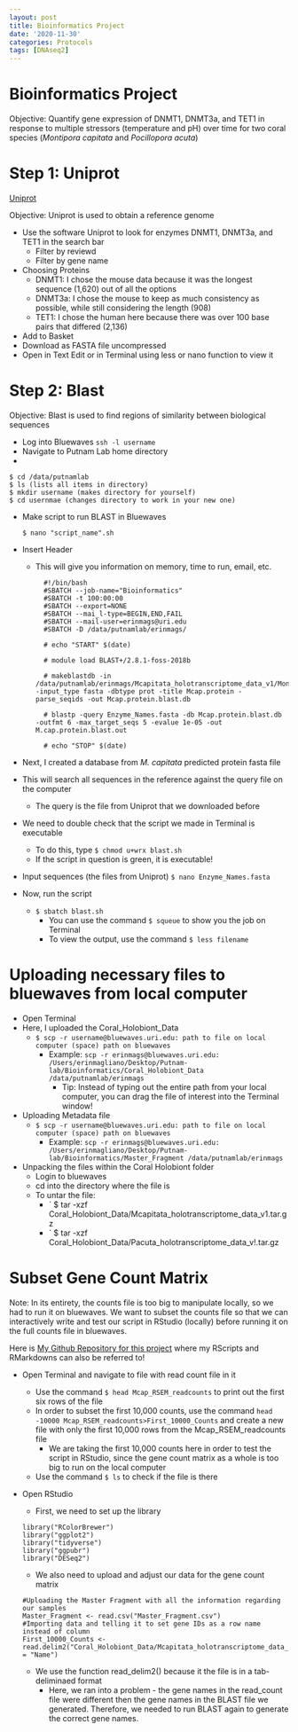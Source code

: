 ```yaml
---
layout: post
title: Bioinformatics Project
date: '2020-11-30'
categories: Protocols
tags: [DNAseq2]
---
```


# Bioinformatics Project
Objective: Quantify gene expression of DNMT1, DNMT3a, and TET1 in response to multiple stressors (temperature and pH) over time for two coral species (*Montipora capitata* and *Pocillopora acuta*)

# Step 1: Uniprot
[Uniprot](https://www.uniprot.org)

Objective: Uniprot is used to obtain a reference genome

* Use the software Uniprot to look for enzymes DNMT1, DNMT3a, and TET1 in the search bar
	* Filter by reviewd
	* Filter by gene name
* Choosing Proteins
	* DNMT1: I chose the mouse data because it was the longest sequence (1,620) out of all the options
	* DNMT3a: I chose the mouse to keep as much consistency as possible, while still considering the length (908)
	* TET1: I chose the human here because there was over 100 base pairs that differed (2,136)
* Add to Basket
* Download as FASTA file uncompressed
* Open in Text Edit or in Terminal using less or nano function to view it

# Step 2: Blast
Objective: Blast is used to find regions of similarity between biological sequences

* Log into Bluewaves
`ssh -l username`
* Navigate to Putnam Lab home directory
* 
```
$ cd /data/putnamlab
$ ls (lists all items in directory)
$ mkdir username (makes directory for yourself)
$ cd usernmae (changes directory to work in your new one)
```

* Make script to run BLAST in Bluewaves

	`$ nano "script_name".sh`

* Insert Header
	* This will give you information on memory, time to run, email, etc.

			
			#!/bin/bash 
			#SBATCH --job-name="Bioinformatics"
			#SBATCH -t 100:00:00
			#SBATCH --export=NONE
			#SBATCH --mai_l-type=BEGIN,END,FAIL
			#SBATCH --mail-user=erinmags@uri.edu
			#SBATCH -D /data/putnamlab/erinmags/
			
			# echo "START" $(date)
			
			# module load BLAST+/2.8.1-foss-2018b
			
			# makeblastdb -in /data/putnamlab/erinmags/Mcapitata_holotranscriptome_data_v1/Montipora_capitata_v1_unalinged_transcripts_coding.pep.faa -input_type fasta -dbtype prot -title Mcap.protein -parse_seqids -out Mcap.protein.blast.db
			
			# blastp -query Enzyme_Names.fasta -db Mcap.protein.blast.db -outfmt 6 -max_target_seqs 5 -evalue 1e-05 -out M.cap.protein.blast.out
			
			# echo "STOP" $(date)

* Next, I created a database from *M. capitata* predicted protein fasta file
* This will search all sequences in the reference against the query file on the computer
	* The query is the file from Uniprot that we downloaded before
* We need to double check that the script we made in Terminal is executable
	* To do this, type `$ chmod u+wrx blast.sh`
	* If the script in question is green, it is executable!
* Input sequences (the files from Uniprot)
	`$ nano Enzyme_Names.fasta`
* Now, run the script
	* `$ sbatch blast.sh`
		* You can use the command `$ squeue` to show you the job on Terminal
		* To view the output, use the command `$ less filename`

# Uploading necessary files to bluewaves from local computer
* Open Terminal
* Here, I uploaded the Coral_Holobiont_Data
	* `$ scp -r username@bluewaves.uri.edu: path to file on local computer (space) path on bluewaves`
		* Example: `scp -r erinmags@bluewaves.uri.edu: /Users/erinmagliano/Desktop/Putnam-lab/Bioinformatics/Coral_Holobiont_Data /data/putnamlab/erinmags`
			* Tip: Instead of typing out the entire path from your local computer, you can drag the file of interest into the Terminal window!
* Uploading Metadata file
	* `$ scp -r username@bluewaves.uri.edu: path to file on local computer (space) path on bluewaves`
		* Example: `scp -r erinmags@bluewaves.uri.edu: /Users/erinmagliano/Desktop/Putnam-lab/Bioinformatics/Master_Fragment /data/putnamlab/erinmags`
* Unpacking the files within the Coral Holobiont folder
	* Login to bluewaves
	* cd into the directory where the file is
	* To untar the file:
		* ` $ tar -xzf Coral_Holobiont_Data/Mcapitata_holotranscriptome_data_v1.tar.gz
		* ` $ tar -xzf Coral_Holobiont_Data/Pacuta_holotranscriptome_data_v!.tar.gz

# Subset Gene Count Matrix
Note: In its entirety, the counts file is too big to manipulate locally, so we had to run it on bluewaves. We want to subset the counts file so that we can interactively write and test our script in RStudio (locally) before running it on the full counts file in bluewaves.

Here is [My Github Repository for this project](https://github.com/erinmags/Bioinformatics-Project) where my RScripts and RMarkdowns can also be referred to!

* Open Terminal and navigate to file with read count file in it
	* Use the command `$ head Mcap_RSEM_readcounts` to print out the first six rows of the file
	* In order to subset the first 10,000 counts, use the command `head -10000 Mcap_RSEM_readcounts>First_10000_Counts` and create a new file with only the first 10,000 rows from the Mcap_RSEM_readcounts file
		* We are taking the first 10,000 counts here in order to test the script in RStudio, since the gene count matrix as a whole is too big to run on the local computer
	* Use the command `$ ls` to check if the file is there
* Open RStudio
	* First, we need to set up the library
	
	```
	library("RColorBrewer")
	library("ggplot2")
	library("tidyverse")
	library("ggpubr")
	library("DESeq2")
	```
	* 	We also need to upload and adjust our data for the gene count matrix

	```
	#Uploading the Master Fragment with all the information regarding our samples
	Master_Fragment <- read.csv("Master_Fragment.csv")
	#Importing data and telling it to set gene IDs as a row name instead of column
	First_10000_Counts <- read.delim2("Coral_Holobiont_Data/Mcapitata_holotranscriptome_data_v1/First_10000_Counts",row.names = "Name")
	```
	* We use the function read_delim2() because it the file is in a tab-deliminaed format
		* Here, we ran into a problem - the gene names in the read_count file were different then the gene names in the BLAST file we generated. Therefore, we needed to run BLAST again to generate the correct gene names. 



